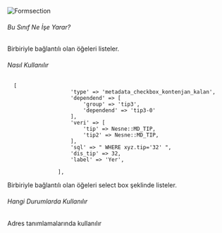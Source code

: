 ![Formsection](https://s3.eu-central-1.amazonaws.com/static.testbank.az/uploads/files/15-1618918226-ok-image.png)

###### Bu Sınıf Ne İşe Yarar?

Birbiriyle bağlantılı olan öğeleri listeler.

###### Nasıl Kullanılır

```
  [
                    'type' => 'metadata_checkbox_kontenjan_kalan',
                    'dependend' => [
                        'group' => 'tip3',
                        'dependend' => 'tip3-0'
                    ],
                    'veri' => [
                        'tip' => Nesne::MD_TIP,
                        'tip2' => Nesne::MD_TIP,
                    ],
                    'sql' => " WHERE xyz.tip='32' ",
                    'dis_tip' => 32,
                    'label' => 'Yer',

                ],
```

Birbiriyle bağlantılı olan öğeleri select box şeklinde listeler.

###### Hangi Durumlarda Kullanılır

Adres tanımlamalarında kullanılır
